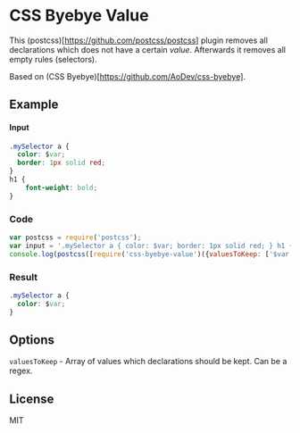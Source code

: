 CSS Byebye Value
================

This (postcss)[https://github.com/postcss/postcss] plugin removes all declarations which does not have a certain *value*.
Afterwards it removes all empty rules (selectors).

Based on (CSS Byebye)[https://github.com/AoDev/css-byebye].

## Example

#### Input
```css
.mySelector a {
  color: $var;
  border: 1px solid red;
}
h1 {
    font-weight: bold;
}
```

### Code
```js
var postcss = require('postcss');
var input = '.mySelector a { color: $var; border: 1px solid red; } h1 { font-weight: bold; }';
console.log(postcss([require('css-byebye-value')({valuesToKeep: ['$var']})]).process(input).css);
```

### Result
```css
.mySelector a {
  color: $var;
}
```

## Options

`valuesToKeep` - Array of values which declarations should be kept. Can be a regex.

## License

MIT
